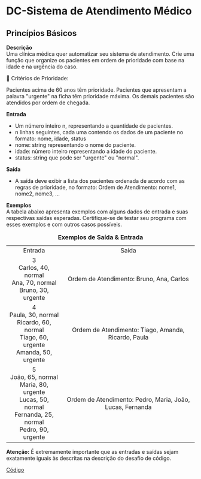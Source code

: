 # DC-Sistema de Atendimento Médico

## Princípios Básicos 
__Descrição__   
Uma clínica médica quer automatizar seu sistema de atendimento. Crie uma função que organize os pacientes em ordem de prioridade com base na idade e na urgência do caso.

📌 Critérios de Prioridade:

Pacientes acima de 60 anos têm prioridade.
Pacientes que apresentam a palavra "urgente" na ficha têm prioridade máxima.
Os demais pacientes são atendidos por ordem de chegada.

__Entrada__  
- Um número inteiro n, representando a quantidade de pacientes.
- n linhas seguintes, cada uma contendo os dados de um paciente no formato: nome, idade, status
- nome: string representando o nome do paciente.
- idade: número inteiro representando a idade do paciente.
- status: string que pode ser "urgente" ou "normal".


__Saída__  
- A saída deve exibir a lista dos pacientes ordenada de acordo com as regras de prioridade, no formato: Ordem de Atendimento: nome1, nome2, nome3, ...

__Exemplos__  
A tabela abaixo apresenta exemplos com alguns dados de entrada e suas respectivas saídas esperadas. Certifique-se de testar seu programa com esses exemplos e com outros casos possíveis.

<table style="text-align: center; width: 100%;"> 
<caption><b>Exemplos de Saída & Entrada </b></caption>
<tr> 
    <td style="text-align: center;">
        Entrada
    </td>
     <td style="text-align: center;">
        Saída
    </td>
<tr> 
<tr> 
    <td style="text-align: center;">
        3 </br>
        Carlos, 40, normal </br>
        Ana, 70, normal </br>
        Bruno, 30, urgente
    </td>
    <td style="text-align: center;">
        Ordem de Atendimento: Bruno, Ana, Carlos
    </td>
<tr> 
<tr> 
    <td style="text-align: center;">
        4 </br>
        Paula, 30, normal </br>
        Ricardo, 60, normal </br>
        Tiago, 60, urgente </br>
        Amanda, 50, urgente
    </td>
    <td style="text-align: center;">
        Ordem de Atendimento: Tiago, Amanda, Ricardo, Paula
    </td>
<tr> 
<tr> 
    <td style="text-align: center;">
        5 </br>
        João, 65, normal </br>
        Maria, 80, urgente </br>
        Lucas, 50, normal </br>
        Fernanda, 25, normal </br>
        Pedro, 90, urgente
    </td>
    <td style="text-align: center;">
        Ordem de Atendimento: Pedro, Maria, João, Lucas, Fernanda
    </td>
<tr> 
</table>

__Atenção:__  É extremamente importante que as entradas e saídas sejam exatamente iguais às descritas na descrição do desafio de código.

[Código](DC-Organizador%20de%20Eventos.py)